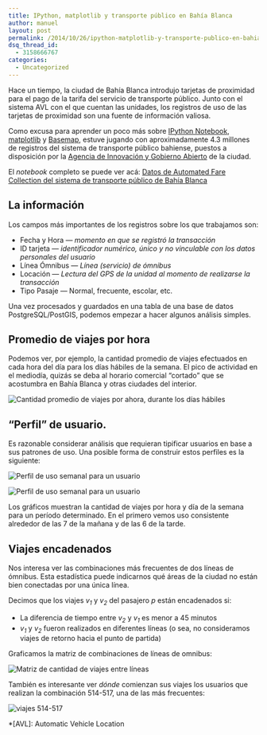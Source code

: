 ```yaml
---
title: IPython, matplotlib y transporte público en Bahía Blanca
author: manuel
layout: post
permalink: /2014/10/26/ipython-matplotlib-y-transporte-publico-en-bahia-blanca/
dsq_thread_id:
  - 3158666767
categories:
  - Uncategorized
---
```

Hace un tiempo, la ciudad de Bahía Blanca introdujo tarjetas de proximidad para el pago de la tarifa del servicio de transporte público. Junto con el sistema AVL con el que cuentan las unidades, los registros de uso de las tarjetas de proximidad son una fuente de información valiosa.

Como excusa para aprender un poco más sobre [IPython Notebook][1], [matplotlib][2] y [Basemap][3], estuve jugando con aproximadamente 4.3 millones de registros del sistema de transporte público bahiense, puestos a disposición por la [Agencia de Innovación y Gobierno Abierto][4] de la ciudad.

El *notebook* completo se puede ver acá: [ Datos de Automated Fare Collection del sistema de transporte público de Bahía Blanca][5]

## La información

Los campos más importantes de los registros sobre los que trabajamos son:

*   Fecha y Hora — *momento en que se registró la transacción*
*   ID tarjeta — *identificador numérico, único y no vinculable con los datos personales del usuario*
*   Línea Ómnibus — *Línea (servicio) de ómnibus*
*   Locación — *Lectura del GPS de la unidad al momento de realizarse la transacción*
*   Tipo Pasaje — Normal, frecuente, escolar, etc.

Una vez procesados y guardados en una tabla de una base de datos PostgreSQL/PostGIS, podemos empezar a hacer algunos análisis simples.

## Promedio de viajes por hora

Podemos ver, por ejemplo, la cantidad promedio de viajes efectuados en cada hora del día para los días hábiles de la semana. El pico de actividad en el mediodía, quizás se deba al horario comercial &#8220;cortado&#8221; que se acostumbra en Bahía Blanca y otras ciudades del interior.

![Cantidad promedio de viajes por ahora, durante los días hábiles][6]

## &#8220;Perfil&#8221; de usuario.

Es razonable considerar análisis que requieran tipificar usuarios en base a sus patrones de uso. Una posible forma de construir estos perfiles es la siguiente:

![Perfil de uso semanal para un usuario][7]

![Perfil de uso semanal para un usuario][8]

Los gráficos muestran la cantidad de viajes por hora y día de la semana para un período determinado. En el primero vemos uso consistente alrededor de las 7 de la mañana y de las 6 de la tarde.

## Viajes encadenados

Nos interesa ver las combinaciones más frecuentes de dos líneas de ómnibus. Esta estadística puede indicarnos qué áreas de la ciudad no están bien conectadas por una única línea.

Decimos que los viajes *v<sub>1</sub>* y *v<sub>2</sub>* del pasajero *p* están encadenados si:

*   La diferencia de tiempo entre *v<sub>2</sub>* y *v<sub>1</sub>* es menor a 45 minutos
*   *v<sub>1</sub>* y *v<sub>2</sub>* fueron realizados en diferentes líneas (o sea, no consideramos viajes de retorno hacia el punto de partida)

Graficamos la matriz de combinaciones de líneas de omnibus:

![Matriz de cantidad de viajes entre líneas][9]

También es interesante ver *dónde* comienzan sus viajes los usuarios que realizan la combinación 514-517, una de las más frecuentes:

![viajes 514-517][10]

 *[AVL]: Automatic Vehicle Location

 [1]: http://ipython.org/notebook.html
 [2]: http://matplotlib.org/
 [3]: http://matplotlib.org/basemap/
 [4]: http://gabierto.bahiablanca.gov.ar/
 [5]: http://nbviewer.ipython.org/gist/jazzido/dc5cc9b5126943ae82ea
 [6]: http://blog.jazzido.com/wp-content/uploads/2014/10/avg_trips.png
 [7]: http://blog.jazzido.com/wp-content/uploads/2014/10/perfil_usuario_1.png
 [8]: http://blog.jazzido.com/wp-content/uploads/2014/10/perfil_usuario_2.png
 [9]: http://blog.jazzido.com/wp-content/uploads/2014/10/matriz_lineas.png
 [10]: http://blog.jazzido.com/wp-content/uploads/2014/10/514-517.png